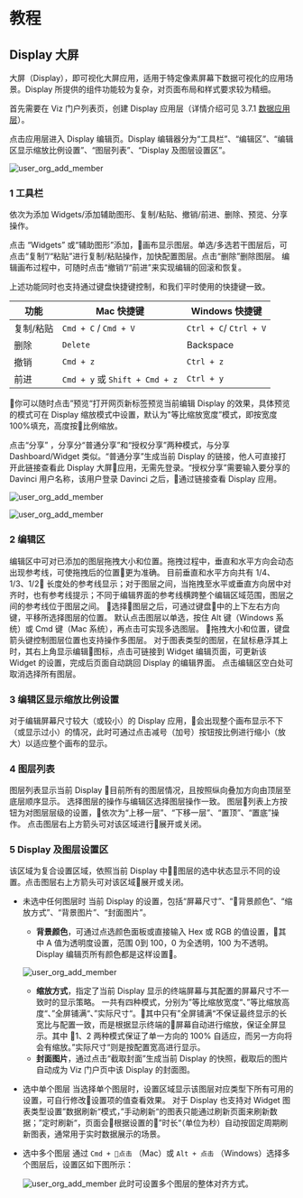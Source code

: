 # 教程

## Display 大屏

大屏（Display），即可视化大屏应用，适用于特定像素屏幕下数据可视化的应用场景。Display 所提供的组件功能较为复杂，对页面布局和样式要求较为精细。

首先需要在 Viz 门户列表页，创建 Display 应用层（详情介绍可见 3.7.1 [数据应用层]()）。

点击应用层进入 Display 编辑页。Display 编辑器分为“工具栏”、“编辑区”、“编辑区显示缩放比例设置”、“图层列表”、“Display 及图层设置区”。

![user_org_add_member](/Users/wangfuying/Documents/myworkspace/Davinci_%E4%B8%9A%E5%8A%A1%E6%96%B9:%E5%9F%B9%E8%AE%AD/dv3/img/display-editor.png)

### 1 工具栏

依次为添加 Widgets/添加辅助图形、复制/粘贴、撤销/前进、删除、预览、分享操作。 

点击 “Widgets” 或“辅助图形”添加，画布显示图层。单选/多选若干图层后，可点击“复制”/“粘贴”进行复制/粘贴操作，加快配置图层。点击“删除”删除图层。 编辑画布过程中，可随时点击“撤销”/“前进”来实现编辑的回滚和恢复。

上述功能同时也支持通过键盘快捷键控制，和我们平时使用的快捷键一致。

| 功能      | Mac 快捷键                     | Windows 快捷键         |
| --------- | ------------------------------ | ---------------------- |
| 复制/粘贴 | `Cmd + C` / `Cmd + V`          | `Ctrl + C`/ `Ctrl + V` |
| 删除      | `Delete`                       | Backspace              |
| 撤销      | `Cmd + z`                      | `Ctrl + z`             |
| 前进      | `Cmd + y` 或 `Shift + Cmd + z` | `Ctrl + y`             |

你可以随时点击”预览“打开网页新标签预览当前编辑 Display 的效果，具体预览的模式可在 Display 缩放模式中设置，默认为"等比缩放宽度”模式，即按宽度100%填充，高度按比例缩放。 

点击“分享” ，分享分“普通分享”和“授权分享”两种模式，与分享 Dashboard/Widget 类似。“普通分享”生成当前 Display 的链接，他人可直接打开此链接查看此 Display 大屏应用，无需先登录。“授权分享”需要输入要分享的 Davinci 用户名称，该用户登录 Davinci 之后，通过链接查看 Display 应用。

![user_org_add_member](/Users/wangfuying/Documents/myworkspace/Davinci_%E4%B8%9A%E5%8A%A1%E6%96%B9:%E5%9F%B9%E8%AE%AD/dv3/img/display-share-1.png)

![user_org_add_member](/Users/wangfuying/Documents/myworkspace/Davinci_%E4%B8%9A%E5%8A%A1%E6%96%B9:%E5%9F%B9%E8%AE%AD/dv3/img/display-share-2.png)

### 2 编辑区

编辑区中可对已添加的图层拖拽大小和位置。拖拽过程中，垂直和水平方向会动态出现参考线，可使拖拽后的位置更为准确。
目前垂直和水平方向共有 1/4、1/3、1/2 长度处的参考线显示；对于图层之间，当拖拽至水平或垂直方向居中对齐时，也有参考线提示；不同于编辑界面的参考线横跨整个编辑区域范围，图层之间的参考线位于图层之间。
选择图层之后，可通过键盘中的上下左右方向键，平移所选择图层的位置。
默认点击图层以单选，按住 Alt 键（Windows 系统）或 Cmd 键（Mac 系统），再点击可实现多选图层。
拖拽大小和位置，键盘箭头键控制图层位置也支持操作多图层。
对于图表类型的图层，在鼠标悬浮其上时，其右上角显示编辑图标，点击可链接到 Widget 编辑页面，可更新该 Widget 的设置，完成后页面自动跳回 Display 的编辑界面。
点击编辑区空白处可取消选择所有图层。

### 3 编辑区显示缩放比例设置

对于编辑屏幕尺寸较大（或较小）的 Display 应用，会出现整个画布显示不下（或显示过小）的情况，此时可通过点击减号（加号）按钮按比例进行缩小（放大）以适应整个画布的显示。

### 4 图层列表

图层列表显示当前 Display 目前所有的图层情况，且按照纵向叠加方向由顶层至底层顺序显示。
选择图层的操作与编辑区选择图层操作一致。 
图层列表上方按钮为对图层层级的设置，依次为“上移一层”、“下移一层”、“置顶”、“置底”操作。
点击图层右上方箭头可对该区域进行展开或关闭。

### 5  Display 及图层设置区

该区域为复合设置区域，依照当前 Display 中图层的选中状态显示不同的设置。点击图层右上方箭头可对该区域展开或关闭。  

- 未选中任何图层时
  当前 Display 的设置，包括“屏幕尺寸”、“背景颜色”、“缩放方式”、“背景图片”、“封面图片”。

  - **背景颜色**，可通过点选颜色面板或直接输入 Hex 或 RGB 的值设置，其中 A 值为透明度设置，范围 0到 100，0 为全透明，100 为不透明。Display 编辑页所有颜色都是这样设置。 

  ![user_org_add_member](/Users/wangfuying/Documents/myworkspace/Davinci_%E4%B8%9A%E5%8A%A1%E6%96%B9:%E5%9F%B9%E8%AE%AD/dv3/img/display-background-color.png)

  - **缩放方式**，指定了当前 Display 显示的终端屏幕与其配置的屏幕尺寸不一致时的显示策略。
    一共有四种模式，分别为”等比缩放宽度“、”等比缩放高度“、”全屏铺满“、”实际尺寸“。其中只有”全屏铺满“不保证最终显示的长宽比与配置一致，而是根据显示终端的屏幕自动进行缩放，保证全屏显示。其中 1、2 两种模式保证了单一方向的 100% 自适应，而另一方向将会有缩放。”实际尺寸“则是按配置宽高进行显示。
  - **封面图片**，通过点击“截取封面”生成当前 Display 的快照，截取后的图片自动成为 Viz 门户页中该 Display  的封面图。

- 选中单个图层
  当选择单个图层时，设置区域显示该图层对应类型下所有可用的设置，可自行修改设置项的值查看效果。
  对于 Display 也支持对 Widget 图表类型设置”数据刷新“模式，”手动刷新“的图表只能通过刷新页面来刷新数据；”定时刷新“，页面会根据设置的”时长“（单位为秒）自动按固定周期刷新图表，通常用于实时数据展示的场景。

- 选中多个图层
  通过 `Cmd + 点击` （Mac）或 `Alt + 点击` （Windows）选择多个图层后，设置区如下图所示：

  ![user_org_add_member](/Users/wangfuying/Documents/myworkspace/Davinci_%E4%B8%9A%E5%8A%A1%E6%96%B9:%E5%9F%B9%E8%AE%AD/dv3/img/layers-alignment.png)
  此时可设置多个图层的整体对齐方式。  